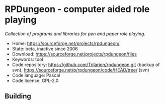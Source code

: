 # RPDungeon - computer aided role playing

_Collection of programs and libraries for pen and paper role playing._

- Home: https://sourceforge.net/projects/rpdungeon/
- State: beta, inactive since 2006
- Download: https://sourceforge.net/projects/rpdungeon/files
- Keywords: tool
- Code repository: https://github.com/Trilarion/rpdungeon.git (backup of svn), https://sourceforge.net/p/rpdungeon/code/HEAD/tree/ (svn)
- Code language: Pascal
- Code license: GPL-2.0

## Building

